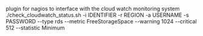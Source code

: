 plugin for nagios to interface with the cloud watch monitoring system  
./check_cloudwatch_status.sh -i IDENTIFIER -r REGION -a USERNAME -s PASSWORD --type rds --metric FreeStorageSpace --warning 1024 --critical 512 --statistic Minimum